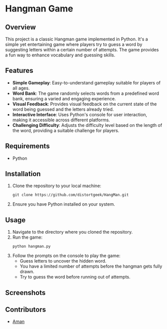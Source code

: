 # Hangman Game

## Overview
This project is a classic Hangman game implemented in Python. It's a simple yet entertaining game where players try to guess a word by suggesting letters within a certain number of attempts. The game provides a fun way to enhance vocabulary and guessing skills.

## Features
- **Simple Gameplay**: Easy-to-understand gameplay suitable for players of all ages.
- **Word Bank**: The game randomly selects words from a predefined word bank, ensuring a varied and engaging experience.
- **Visual Feedback**: Provides visual feedback on the current state of the word being guessed and the letters already tried.
- **Interactive Interface**: Uses Python's console for user interaction, making it accessible across different platforms.
- **Challenging Difficulty**: Adjusts the difficulty level based on the length of the word, providing a suitable challenge for players.

## Requirements
- Python

## Installation
1. Clone the repository to your local machine:
    ```
    git clone https://github.com/distortgeek/HangMan.git
    ```
2. Ensure you have Python installed on your system.

## Usage
1. Navigate to the directory where you cloned the repository.
2. Run the game:
    ```
    python hangman.py
    ```
3. Follow the prompts on the console to play the game:
    - Guess letters to uncover the hidden word.
    - You have a limited number of attempts before the hangman gets fully drawn.
    - Try to guess the word before running out of attempts.

## Screenshots


## Contributors
- [Aman](https://github.com/distortgeek)
